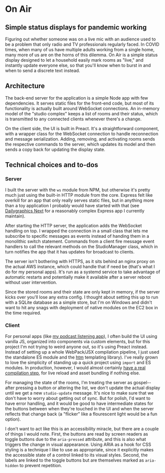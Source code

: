 # On Air

## Simple status displays for pandemic working

Figuring out whether someone was on a live mic with an audience used to be a problem that only radio and TV professionals regularly faced. In COVID times, when many of us have multiple adults working from a single home, many more of us are on the horns of this dilemma. On Air is a simple status display designed to let a household easily mark rooms as "live," and instantly update everyone else, so that you'll know when to burst in and when to send a discrete text instead.

## Architecture

The back-end server for the application is a simple Node app with few dependencies. It serves static files for the front-end code, but most of its functionality is actually built around WebSocket connections. An in-memory model of the "studio complex" keeps a list of rooms and their status, which is transmitted to any connected clients whenever there's a change.

On the client side, the UI is built in Preact. It's a straightforward component, with a wrapper class for the WebSocket connection to handle reconnection and message serialization. Adding, removing, and activating rooms sends the respective commands to the server, which updates its model and then sends a copy back for updating the display state.

## Technical choices and to-dos

### Server

I built the server with the `ws` module from NPM, but otherwise it's pretty much just using the built-in HTTP module from the core. Express felt like overkill for an app that only really serves static files, but in anything more than a toy application I probably would have started with that (see [Dailygraphics Next](https://github.com/nprapps/dailygraphics-next/) for a reasonably complex Express app I currently maintain).

After starting the HTTP server, the application adds the WebSocket handling on top. I wrapped the connection in a small class that lets me subscribe to specific messages as events instead of handing them in a monolithic switch statement. Commands from a client fire message event handlers to call the relevant methods on the StudioManager class, which in turn notifies the app that it has updates for broadcast to clients.

The server isn't bothering with HTTPS, as it sits behind an nginx proxy on the actual AWS instance, which could handle that if need be (that's what I do for my personal apps). It's run as a systemd service to take advantage of automatic restarts and potentially make it available after a server reboot without user intervention.

Since the stored rooms and their state are only kept in memory, if the server kicks over you'll lose any extra config. I thought about setting this up to run with a SQLite database as a simple store, but I'm on Windows and didn't want to hit any snags with deployment of native modules on the EC2 box in the time required.

### Client

For personal apps (like [my podcast listening app](https://github.com/thomaswilburn/radio-v2/)), I often build the UI using vanilla JS, organized into components via custom elements, but for this project I'm not trying to weird anyone out, so it's using Preact instead. Instead of setting up a whole WebPack/JSX compilation pipeline, I just used the standalone ES module and the [htm](https://github.com/developit/htm) templating library). I've really grown to love the simplicity of standing up a quick project using `import` and ES modules. In production, however, I would almost certainly [have a real compilation step](https://github.com/nprapps/elections20-interactive/blob/master/tasks/bundle.js), for live reload and asset bundling if nothing else.

For managing the state of the rooms, I'm treating the server as gospel--after pressing a button or altering the list, we don't update the actual display until we get a new `studio-update` message. It's nice to make sure that we don't have to worry about getting out of sync. But for polish, I'd want to have error handling, and it would be good to have intermediate states for the buttons between when they're touched in the UI and when the server reflects that change back (a "flicker" like a flourescent light would be a fun option).

I don't want to act like this is an accessibility miracle, but there are a couple of things I would note. First, the buttons are read by screen readers as toggle buttons due to the `aria-pressed` attribute, and this is also what triggers the change in visual appearance. Using ARIA as a hook for CSS styling is a technique I like to use as appropriate, since it explicitly makes the accessible state of a control linked to its visual styles. Second, the labels are linked to the toggle buttons but are themselves marked as `aria-hidden` to prevent repetition.